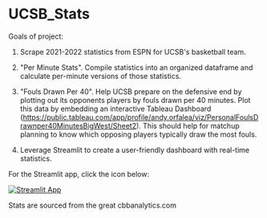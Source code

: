 # UCSB_Stats
Goals of project:

1. Scrape 2021-2022 statistics from ESPN for UCSB's basketball team.  

2. "Per Minute Stats".  Compile statistics into an organized dataframe and calculate per-minute versions of those statistics.  
3. "Fouls Drawn Per 40".  Help UCSB prepare on the defensive end by plotting out its opponents players by fouls drawn per 40 minutes.  Plot this data by embedding an interactive Tableau Dashboard (https://public.tableau.com/app/profile/andy.orfalea/viz/PersonalFoulsDrawnper40MinutesBigWest/Sheet2).  This should help for matchup planning to know which opposing players typically draw the most fouls.  

4. Leverage Streamlit to create a user-friendly dashboard with real-time statistics.

For the Streamlit app, click the icon below:

[![Streamlit App](https://static.streamlit.io/badges/streamlit_badge_black_white.svg)](https://aothree-ucsb-basketball-analytics-ucsb-statistics-aygcdu.streamlitapp.com/)

Stats are sourced from the great cbbanalytics.com 
